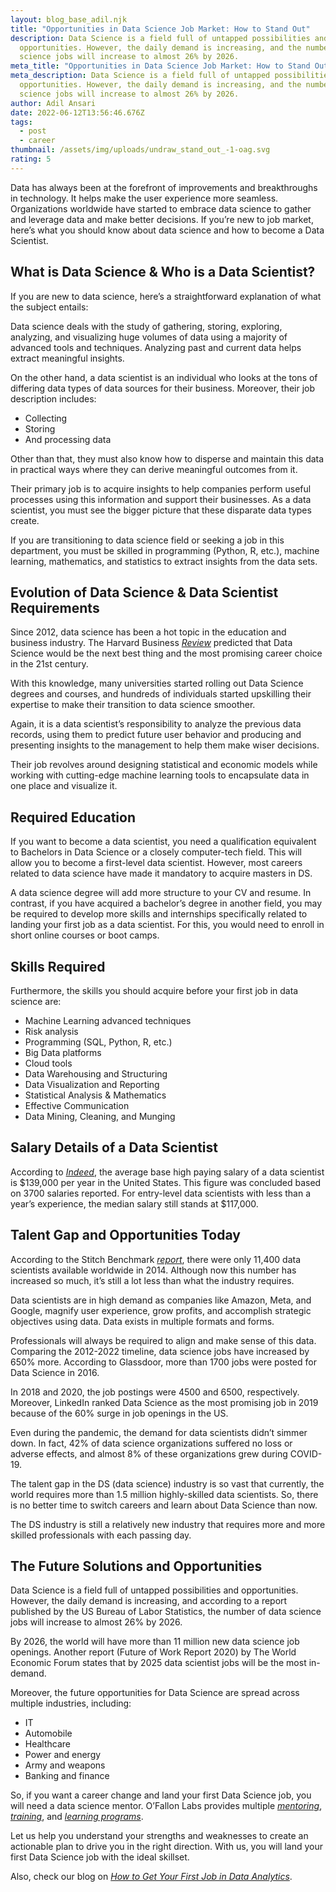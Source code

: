 ```yaml
---
layout: blog_base_adil.njk
title: "Opportunities in Data Science Job Market: How to Stand Out"
description: Data Science is a field full of untapped possibilities and
  opportunities. However, the daily demand is increasing, and the number of data
  science jobs will increase to almost 26% by 2026.
meta_title: "Opportunities in Data Science Job Market: How to Stand Out"
meta_description: Data Science is a field full of untapped possibilities and
  opportunities. However, the daily demand is increasing, and the number of data
  science jobs will increase to almost 26% by 2026.
author: Adil Ansari
date: 2022-06-12T13:56:46.676Z
tags:
  - post
  - career
thumbnail: /assets/img/uploads/undraw_stand_out_-1-oag.svg
rating: 5
---
```

Data has always been at the forefront of improvements and breakthroughs in technology. It helps make the user experience more seamless. Organizations worldwide have started to embrace data science to gather and leverage data and make better decisions. If you’re new to job market, here’s what you should know about data science and how to become a Data Scientist.

<h2> What is Data Science & Who is a Data Scientist? </h2>

If you are new to data science, here’s a straightforward explanation of what the subject entails:

Data science deals with the study of gathering, storing, exploring, analyzing, and visualizing huge volumes of data using a majority of advanced tools and techniques. Analyzing past and current data helps extract meaningful insights.

On the other hand, a data scientist is an individual who looks at the tons of differing data types of data sources for their business. Moreover, their job description includes:

* Collecting
* Storing
* And processing data

Other than that, they must also know how to disperse and maintain this data in practical ways where they can derive meaningful outcomes from it.

Their primary job is to acquire insights to help companies perform useful processes using this information and support their businesses. As a data scientist, you must see the bigger picture that these disparate data types create.

If you are transitioning to data science field or seeking a job in this department, you must be skilled in programming (Python, R, etc.), machine learning, mathematics, and statistics to extract insights from the data sets.

<h2> Evolution of Data Science & Data Scientist Requirements </h2>

Since 2012, data science has been a hot topic in the education and business industry. The Harvard Business *[Review](https://hbr.org/2019/01/data-science-and-the-art-of-persuasion)* predicted that Data Science would be the next best thing and the most promising career choice in the 21st century.

With this knowledge, many universities started rolling out Data Science degrees and courses, and hundreds of individuals started upskilling their expertise to make their transition to data science smoother.

Again, it is a data scientist’s responsibility to analyze the previous data records, using them to predict future user behavior and producing and presenting insights to the management to help them make wiser decisions.

Their job revolves around designing statistical and economic models while working with cutting-edge machine learning tools to encapsulate data in one place and visualize it.

<h2> Required Education </h2>

If you want to become a data scientist, you need a qualification equivalent to Bachelors in Data Science or a closely computer-tech field. This will allow you to become a first-level data scientist. However, most careers related to data science have made it mandatory to acquire masters in DS.

A data science degree will add more structure to your CV and resume. In contrast, if you have acquired a bachelor’s degree in another field, you may be required to develop more skills and internships specifically related to landing your first job as a data scientist. For this, you would need to enroll in short online courses or boot camps.

<h2> Skills Required </h2>

Furthermore, the skills you should acquire before your first job in data science are:

* Machine Learning advanced techniques
* Risk analysis
* Programming (SQL, Python, R, etc.)
* Big Data platforms
* Cloud tools
* Data Warehousing and Structuring
* Data Visualization and Reporting
* Statistical Analysis & Mathematics
* Effective Communication
* Data Mining, Cleaning, and Munging

<h2> Salary Details of a Data Scientist </h2>

According to *[Indeed](https://www.indeed.com/career/data-scientist/salaries)*, the average base high paying salary of a data scientist is $139,000 per year in the United States. This figure was concluded based on 3700 salaries reported. For entry-level data scientists with less than a year’s experience, the median salary still stands at $117,000.

<h2> Talent Gap and Opportunities Today </h2>

According to the Stitch Benchmark *[report](https://www.stitchdata.com/resources/the-state-of-data-science/)*, there were only 11,400 data scientists available worldwide in 2014. Although now this number has increased so much, it’s still a lot less than what the industry requires.

Data scientists are in high demand as companies like Amazon, Meta, and Google, magnify user experience, grow profits, and accomplish strategic objectives using data. Data exists in multiple formats and forms.

Professionals will always be required to align and make sense of this data. Comparing the 2012-2022 timeline, data science jobs have increased by 650% more. According to Glassdoor, more than 1700 jobs were posted for Data Science in 2016.

In 2018 and 2020, the job postings were 4500 and 6500, respectively. Moreover, LinkedIn ranked Data Science as the most promising job in 2019 because of the 60% surge in job openings in the US.

Even during the pandemic, the demand for data scientists didn’t simmer down. In fact, 42% of data science organizations suffered no loss or adverse effects, and almost 8% of these organizations grew during COVID-19.

The talent gap in the DS (data science) industry is so vast that currently, the world requires more than 1.5 million highly-skilled data scientists. So, there is no better time to switch careers and learn about Data Science than now.

The DS industry is still a relatively new industry that requires more and more skilled professionals with each passing day.

<h2> The Future Solutions and Opportunities </h2>

Data Science is a field full of untapped possibilities and opportunities. However, the daily demand is increasing, and according to a report published by the US Bureau of Labor Statistics, the number of data science jobs will increase to almost 26% by 2026.

By 2026, the world will have more than 11 million new data science job openings. Another report (Future of Work Report 2020) by The World Economic Forum states that by 2025 data scientist jobs will be the most in-demand.

Moreover, the future opportunities for Data Science are spread across multiple industries, including:

* IT
* Automobile
* Healthcare
* Power and energy
* Army and weapons
* Banking and finance

So, if you want a career change and land your first Data Science job, you will need a data science mentor. O’Fallon Labs provides multiple *[mentoring](https://saeedmirshekari.com/data-science-one-on-one-mentoring/)*, *[training](https://saeedmirshekari.com/services/)*, and *[learning programs](https://saeedmirshekari.com/data-science-learning-program/)*.

Let us help you understand your strengths and weaknesses to create an actionable plan to drive you in the right direction. With us, you will land your first Data Science job with the ideal skillset.

Also, check our blog on *[How to Get Your First Job in Data Analytics](https://saeedmirshekari.com/blog/2022-04-17-5-things-you-need-to-get-your-first-job-in-data-science-analytics/)*.